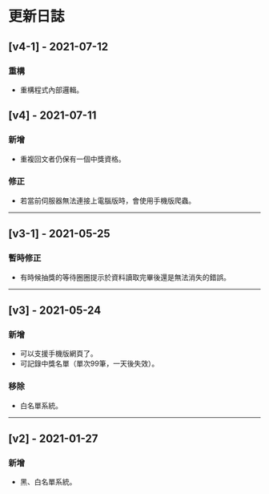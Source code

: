 # 更新日誌

## [v4-1] - 2021-07-12
### 重構
* 重構程式內部邏輯。

## [v4] - 2021-07-11
### 新增
* 重複回文者仍保有一個中獎資格。
### 修正
* 若當前伺服器無法連接上電腦版時，會使用手機版爬蟲。
---
## [v3-1] - 2021-05-25
### 暫時修正
* 有時候抽獎的等待圈圈提示於資料讀取完畢後還是無法消失的錯誤。
---
## [v3] - 2021-05-24
### 新增
* 可以支援手機版網頁了。
* 可記錄中獎名單（單次99筆，一天後失效）。
### 移除
* 白名單系統。
---
## [v2] - 2021-01-27
### 新增
* 黑、白名單系統。